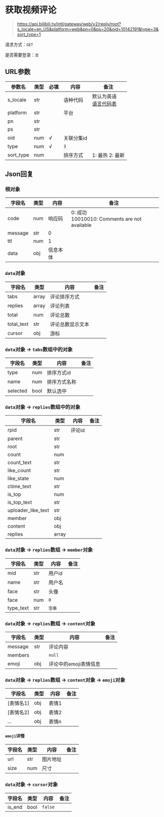 # 获取视频评论

> https://api.bilibili.tv/intl/gateway/web/v2/reply/root?s_locale=en_US&platform=web&pn=0&ps=20&oid=10142191&type=3&sort_type=1

请求方式：`GET`

是否需要登录：`否`

## URL参数

| 参数名       | 类型  | 必填  | 内容     | 备注                                |
|-----------|-----|-----|--------|-----------------------------------|
| s_locale  | str |     | 语种代码   | 默认为英语<br/>[语言代码表](../language.md) |
| platform  | str |     | 平台     |                                   |
| pn        | str |     |        |                                   |
| ps        | str |     |        |                                   |
| oid       | num | √   | 关联分集id |                                   |
| type      | num | √   | `3`    |                                   |
| sort_type | num |     | 排序方式   | 1: 最热 2: 最新                       |

## Json回复

### 根对象

| 字段名     | 类型  | 内容   | 备注                                             |
|---------|-----|------|------------------------------------------------|
| code    | num | 响应码  | 0: 成功<br/>10010010: Comments are not available |
| message | str | 0    |                                                |
| ttl     | num | 1    |                                                |
| data    | obj | 信息本体 |                                                |

### `data`对象

| 字段名        | 类型    | 内容       | 备注  |
|------------|-------|----------|-----|
| tabs       | array | 评论排序方式   |     |
| replies    | array | 评论列表     |     |
| total      | num   | 评论总数     |     |
| total_text | str   | 评论总数显示文本 |     |
| cursor     | obj   | 游标       |     |

### `data`对象 -> `tabs`数组中的对象

| 字段名      | 类型   | 内容     | 备注  |
|----------|------|--------|-----|
| type     | num  | 排序方式id |     |
| name     | num  | 排序方式名称 |     |
| selected | bool | 默认选中   |     |

### `data`对象 -> `replies`数组中的对象

| 字段名                | 类型    | 内容   | 备注  |
|--------------------|-------|------|-----|
| rpid               | str   | 评论id |     |
| parent             | str   |      |     |
| root               | str   |      |     |
| count              | num   |      |     |
| count_text         | str   |      |     |
| like_count         | str   |      |     |
| like_state         | num   |      |     |
| ctime_text         | str   |      |     |
| is_top             | num   |      |     |
| is_top_text        | str   |      |     |
| uploader_like_text | str   |      |     |
| member             | obj   |      |     |
| content            | obj   |      |     |
| replies            | array |      |     |

### `data`对象 -> `replies`数组 -> `member`对象

| 字段名       | 类型  | 内容   | 备注  |
|-----------|-----|------|-----|
| mid       | str | 用户id |     |
| name      | str | 用户名  |     |
| face      | str | 头像   |     |
| face      | num | `0`  |     |
| type_text | str | `空串` |     |

### `data`对象 -> `replies`数组 -> `content`对象

| 字段名     | 类型  | 内容            | 备注  |
|---------|-----|---------------|-----|
| message | str | 评论内容          |     |
| members |     | `null`        |     |
| emoji   | obj | 评论中的emoji表情信息 |     |

### `data`对象 -> `replies`数组 -> `content`对象 -> `emoji`对象

| 字段名    | 类型  | 内容  | 备注  |
|--------|-----|-----|-----|
| [表情名1] | obj | 表情1 |     |
| [表情名2] | obj | 表情2 |     |
| ...    | obj | 表情n |     |

#### `emoji`详情

| 字段名  | 类型  | 内容   | 备注  |
|------|-----|------|-----|
| url  | str | 图片地址 |     |
| size | num | 尺寸   |     |

### `data`对象 -> `cursor`对象

| 字段名    | 类型   | 内容      | 备注  |
|--------|------|---------|-----|
| is_end | bool | `false` |     |
